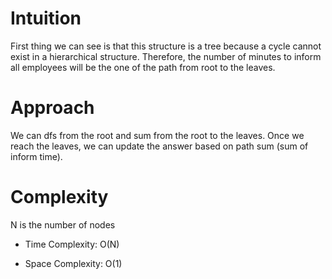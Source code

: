 # Intuition
First thing we can see is that this structure is a tree because a cycle cannot exist in a hierarchical structure. Therefore, the number of minutes to inform all employees will be the one of the path from root to the leaves.

# Approach
We can dfs from the root and sum from the root to the leaves. Once we reach the leaves, we can update the answer based on path sum (sum of inform time).

# Complexity
N is the number of nodes
- Time Complexity: O(N)

- Space Complexity: O(1)
